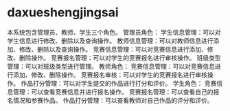 # daxueshengjingsai
本系统包含管理员、教师、学生三个角色。 管理员角色： 学生信息管理：可以对学生信息进行修改、删除以及查询操作。 教师信息管理：可以对教师信息进行添加、修改、删除以及查询操作。 竞赛信息管理：可以对竞赛信息进行添加、修改、删除操作。 竞赛报名管理：可以对学生的竞赛报名进行审核操作。 班级类型管理：可以对班级类型进行管理。 教师角色： 竞赛信息管理：可以对竞赛信息进行添加、修改、删除操作。 竞赛报名审核：可以对学生的竞赛报名进行审核操作。 作品打分管理：可以对学生提交的作品进行打分和评价。 学生角色： 竞赛信息管理：可以查看竞赛信息并进行报名操作。 竞赛报名管理：可以查看自己的报名情况和参赛作品。 作品打分管理：可以查看教师对自己作品的评分和评价。
